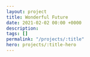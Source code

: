 ```yaml
---
layout: project
title: Wonderful Future
date: 2021-02-02 00:00 +0000
description:
tags: []
permalink: "/projects/:title"
hero: projects/:title-hero
---
```

